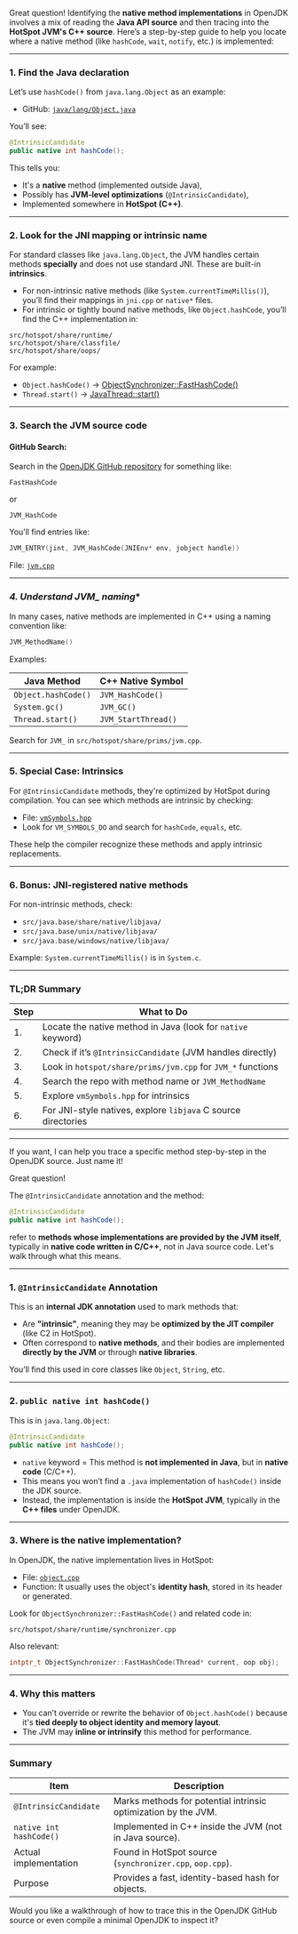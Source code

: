 Great question! Identifying the **native method implementations** in OpenJDK involves a mix of reading the **Java API source** and then tracing into the **HotSpot JVM's C++ source**. Here’s a step-by-step guide to help you locate where a native method (like `hashCode`, `wait`, `notify`, etc.) is implemented:

---

### **1. Find the Java declaration**

Let’s use `hashCode()` from `java.lang.Object` as an example:

- GitHub: [`java/lang/Object.java`](https://github.com/openjdk/jdk/blob/master/src/java.base/share/classes/java/lang/Object.java)

You’ll see:

```java
@IntrinsicCandidate
public native int hashCode();
```

This tells you:
- It's a **native** method (implemented outside Java),
- Possibly has **JVM-level optimizations** (`@IntrinsicCandidate`),
- Implemented somewhere in **HotSpot (C++)**.

---

### **2. Look for the JNI mapping or intrinsic name**

For standard classes like `java.lang.Object`, the JVM handles certain methods **specially** and does not use standard JNI. These are built-in **intrinsics**.

- For non-intrinsic native methods (like `System.currentTimeMillis()`), you’ll find their mappings in `jni.cpp` or `native*` files.
- For intrinsic or tightly bound native methods, like `Object.hashCode`, you’ll find the C++ implementation in:

```
src/hotspot/share/runtime/
src/hotspot/share/classfile/
src/hotspot/share/oops/
```

For example:
- `Object.hashCode()` → [ObjectSynchronizer::FastHashCode()](https://github.com/openjdk/jdk/blob/master/src/hotspot/share/runtime/synchronizer.cpp)
- `Thread.start()` → [JavaThread::start()](https://github.com/openjdk/jdk/blob/master/src/hotspot/share/runtime/thread.cpp)

---

### **3. Search the JVM source code**

#### GitHub Search:

Search in the [OpenJDK GitHub repository](https://github.com/openjdk/jdk) for something like:

```
FastHashCode
```

or

```
JVM_HashCode
```

You’ll find entries like:

```cpp
JVM_ENTRY(jint, JVM_HashCode(JNIEnv* env, jobject handle))
```

File: [`jvm.cpp`](https://github.com/openjdk/jdk/blob/master/src/hotspot/share/prims/jvm.cpp)

---

### **4. Understand JVM_* naming**

In many cases, native methods are implemented in C++ using a naming convention like:

```cpp
JVM_MethodName()
```

Examples:

| Java Method | C++ Native Symbol |
|-------------|--------------------|
| `Object.hashCode()` | `JVM_HashCode()` |
| `System.gc()` | `JVM_GC()` |
| `Thread.start()` | `JVM_StartThread()` |

Search for `JVM_` in `src/hotspot/share/prims/jvm.cpp`.

---

### **5. Special Case: Intrinsics**

For `@IntrinsicCandidate` methods, they're optimized by HotSpot during compilation. You can see which methods are intrinsic by checking:

- File: [`vmSymbols.hpp`](https://github.com/openjdk/jdk/blob/master/src/hotspot/share/classfile/vmSymbols.hpp)
- Look for `VM_SYMBOLS_DO` and search for `hashCode`, `equals`, etc.

These help the compiler recognize these methods and apply intrinsic replacements.

---

### **6. Bonus: JNI-registered native methods**

For non-intrinsic methods, check:

- `src/java.base/share/native/libjava/`
- `src/java.base/unix/native/libjava/`
- `src/java.base/windows/native/libjava/`

Example: `System.currentTimeMillis()` is in `System.c`.

---

### TL;DR Summary

| Step | What to Do |
|------|------------|
| 1. | Locate the native method in Java (look for `native` keyword) |
| 2. | Check if it’s `@IntrinsicCandidate` (JVM handles directly) |
| 3. | Look in `hotspot/share/prims/jvm.cpp` for `JVM_*` functions |
| 4. | Search the repo with method name or `JVM_MethodName` |
| 5. | Explore `vmSymbols.hpp` for intrinsics |
| 6. | For JNI-style natives, explore `libjava` C source directories |

---

If you want, I can help you trace a specific method step-by-step in the OpenJDK source. Just name it!

Great question!

The `@IntrinsicCandidate` annotation and the method:

```java
@IntrinsicCandidate
public native int hashCode();
```

refer to **methods whose implementations are provided by the JVM itself**, typically in **native code written in C/C++**, not in Java source code. Let's walk through what this means.

---

### **1. `@IntrinsicCandidate` Annotation**

This is an **internal JDK annotation** used to mark methods that:
- Are **"intrinsic"**, meaning they may be **optimized by the JIT compiler** (like C2 in HotSpot).
- Often correspond to **native methods**, and their bodies are implemented **directly by the JVM** or through **native libraries**.

You’ll find this used in core classes like `Object`, `String`, etc.

---

### **2. `public native int hashCode()`**

This is in `java.lang.Object`:

```java
@IntrinsicCandidate
public native int hashCode();
```

- `native` keyword = This method is **not implemented in Java**, but in **native code** (C/C++).
- This means you won’t find a `.java` implementation of `hashCode()` inside the JDK source.
- Instead, the implementation is inside the **HotSpot JVM**, typically in the **C++ files** under OpenJDK.

---

### **3. Where is the native implementation?**

In OpenJDK, the native implementation lives in HotSpot:

- File: [`object.cpp`](https://github.com/openjdk/jdk/blob/master/src/hotspot/share/oops/oop.cpp)  
- Function: It usually uses the object's **identity hash**, stored in its header or generated.

Look for `ObjectSynchronizer::FastHashCode()` and related code in:
```
src/hotspot/share/runtime/synchronizer.cpp
```

Also relevant:
```cpp
intptr_t ObjectSynchronizer::FastHashCode(Thread* current, oop obj);
```

---

### **4. Why this matters**

- You can’t override or rewrite the behavior of `Object.hashCode()` because it's **tied deeply to object identity and memory layout**.
- The JVM may **inline or intrinsify** this method for performance.

---

### Summary

| Item | Description |
|------|-------------|
| `@IntrinsicCandidate` | Marks methods for potential intrinsic optimization by the JVM. |
| `native int hashCode()` | Implemented in C++ inside the JVM (not in Java source). |
| Actual implementation | Found in HotSpot source (`synchronizer.cpp`, `oop.cpp`). |
| Purpose | Provides a fast, identity-based hash for objects. |

Would you like a walkthrough of how to trace this in the OpenJDK GitHub source or even compile a minimal OpenJDK to inspect it?
